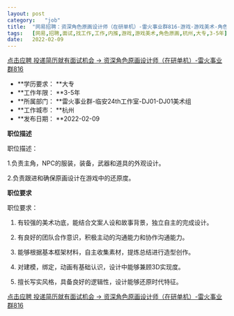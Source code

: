 ```yaml
---
layout:	post
category:	"job"
title:	"网易招聘：资深角色原画设计师（在研单机）-雷火事业群816-游戏-游戏美术-角色原画-杭州大专3-5年"
tags:	[网易,招聘,面试,找工作,工作,内推,游戏,游戏美术,角色原画,杭州,大专,3-5年]
date:	2022-02-09
---
```


[点击应聘 投递简历就有面试机会 ->  资深角色原画设计师（在研单机）-雷火事业群816](http://mobile.bole.netease.com/bole/boleDetail?id=24357&employeeId=346f03c3cda5f04c&key=all)



- **学历要求： **大专
- **工作年限： **3-5年
- **所属部门： **雷火事业群-临安24th工作室-DJ01-DJ01美术组
- **工作城市： **杭州
- **发布日期： **2022-02-09



**职位描述**

 职位描述： 

1.负责主角，NPC的服装，装备，武器和道具的外观设计。

2.负责跟进和确保原画设计在游戏中的还原度。



**职位要求**

职位要求：

1. 有较强的美术功底，能结合文案人设和故事背景，独立自主的完成设计。

2. 有良好的团队合作意识，积极主动的沟通能力和协作沟通能力。

3. 能够根据基本框架材料，自主收集素材，提炼总结进行造型创作。

4. 对建模，绑定，动画有基础认识，设计中能够兼顾3D实现度。

5. 擅长写实风格，具备良好的逻辑性，设计能够还原时代特征。



[点击应聘 投递简历就有面试机会 ->  资深角色原画设计师（在研单机）-雷火事业群816](http://mobile.bole.netease.com/bole/boleDetail?id=24357&employeeId=346f03c3cda5f04c&key=all)